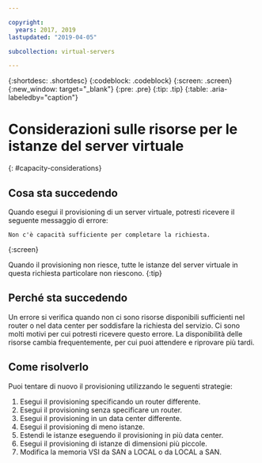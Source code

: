 ```yaml
---

copyright:
  years: 2017, 2019
lastupdated: "2019-04-05"

subcollection: virtual-servers

---
```


{:shortdesc: .shortdesc}
{:codeblock: .codeblock}
{:screen: .screen}
{:new_window: target="_blank"}
{:pre: .pre}
{:tip: .tip}
{:table: .aria-labeledby="caption"}


# Considerazioni sulle risorse per le istanze del server virtuale
{: #capacity-considerations}

## Cosa sta succedendo

Quando esegui il provisioning di un server virtuale, potresti ricevere il seguente messaggio di errore:

```
Non c'è capacità sufficiente per completare la richiesta.
```
{:screen}

Quando il provisioning non riesce, tutte le istanze del server virtuale in questa richiesta particolare non riescono.
{:tip}

## Perché sta succedendo

Un errore si verifica quando non ci sono risorse disponibili sufficienti nel router o nel data center per soddisfare la richiesta del servizio. Ci sono molti motivi per cui potresti ricevere questo errore. La disponibilità delle risorse cambia frequentemente, per cui puoi attendere e riprovare più tardi.

## Come risolverlo

Puoi tentare di nuovo il provisioning utilizzando le seguenti strategie:

1. Esegui il provisioning specificando un router differente.  
2. Esegui il provisioning senza specificare un router.
3. Esegui il provisioning in un data center differente.
4. Esegui il provisioning di meno istanze.
5. Estendi le istanze eseguendo il provisioning in più data center.
6. Esegui il provisioning di istanze di dimensioni più piccole.
7. Modifica la memoria VSI da SAN a LOCAL o da LOCAL a SAN.
